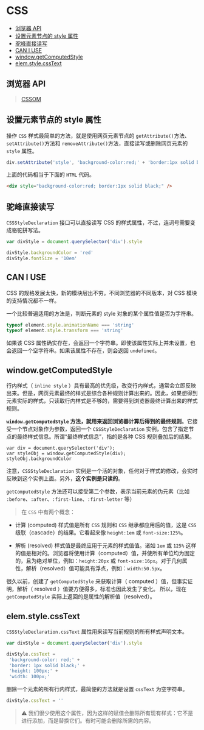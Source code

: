 # CSS<!-- omit in toc -->

- [浏览器 API](#浏览器-api)
- [设置元素节点的 style 属性](#设置元素节点的-style-属性)
- [驼峰直接读写](#驼峰直接读写)
- [CAN I USE](#can-i-use)
- [window.getComputedStyle](#windowgetcomputedstyle)
- [elem.style.cssText](#elemstylecsstext)

## 浏览器 API

> [CSSOM](https://www.bilibili.com/video/BV11e4y1W7CF?p=77&vd_source=c4234488bc8659e17c631716b9036762)

## 设置元素节点的 style 属性

操作 `CSS` 样式最简单的方法，就是使用网页元素节点的 `getAttribute()`方法、`setAttribute()`方法和 `removeAttribute()`方法，直接读写或删除网页元素的 `style` 属性。

```js
div.setAttribute('style', 'background-color:red;' + 'border:1px solid black;')
```

上面的代码相当于下面的 `HTML` 代码。

```html
<div style="background-color:red; border:1px solid black;" />
```

## 驼峰直接读写

`CSSStyleDeclaration` 接口可以直接读写 CSS 的样式属性，不过，连词号需要变成骆驼拼写法。

```js
var divStyle = document.querySelector('div').style

divStyle.backgroundColor = 'red'
divStyle.fontSize = '10em'
```

## CAN I USE

CSS 的规格发展太快，新的模块层出不穷。不同浏览器的不同版本，对 CSS 模块的支持情况都不一样。

一个比较普遍适用的方法是，判断元素的 style 对象的某个属性值是否为字符串。

```js
typeof element.style.animationName === 'string'
typeof element.style.transform === 'string'
```

如果该 CSS 属性确实存在，会返回一个字符串。即使该属性实际上并未设置，也会返回一个空字符串。如果该属性不存在，则会返回 `undefined`。

## window.getComputedStyle

行内样式（ `inline style` ）具有最高的优先级，改变行内样式，通常会立即反映出来。但是，网页元素最终的样式是综合各种规则计算出来的。因此，如果想得到元素实际的样式，只读取行内样式是不够的，需要得到浏览器最终计算出来的样式规则。

**`window.getComputedStyle` 方法，就用来返回浏览器计算后得到的最终规则**。它接受一个节点对象作为参数，返回一个 `CSSStyleDeclaration` 实例，包含了指定节点的最终样式信息。所谓“最终样式信息”，指的是各种 CSS 规则叠加后的结果。

```JS
var div = document.querySelector('div');
var styleObj = window.getComputedStyle(div);
styleObj.backgroundColor
```

注意，`CSSStyleDeclaration` 实例是一个活的对象，任何对于样式的修改，会实时反映到这个实例上面。另外，**这个实例是只读的**。

`getComputedStyle` 方法还可以接受第二个参数，表示当前元素的伪元素（比如 `:before`、`:after`、`:first-line`、`:first-letter` 等）

> 在 `CSS` 中有两个概念：

- 计算 (computed) 样式值是所有 `CSS` 规则和 `CSS` 继承都应用后的值，这是 `CSS` 级联（cascade）的结果。它看起来像 `height:1em` 或 `font-size:125%`。

- 解析 (resolved) 样式值是最终应用于元素的样式值值。诸如 `1em` 或 `125%` 这样的值是相对的。浏览器将使用计算（computed）值，并使所有单位均为固定的，且为绝对单位，例如：`height:20px` 或 `font-size:16px`。对于几何属性，解析（resolved）值可能具有浮点，例如：`width:50.5px`。

很久以前，创建了 `getComputedStyle` 来获取计算（ computed ）值，但事实证明，解析（ resolved ）值要方便得多，标准也因此发生了变化。
所以，现在 `getComputedStyle` 实际上返回的是属性的解析值（resolved）。

## elem.style.cssText

`CSSStyleDeclaration.cssText` 属性用来读写当前规则的所有样式声明文本。

```js
var divStyle = document.querySelector('div').style

divStyle.cssText =
 'background-color: red;' +
 'border: 1px solid black;' +
 'height: 100px;' +
 'width: 100px;'
```

删除一个元素的所有行内样式，最简便的方法就是设置 `cssText` 为空字符串。

```js
divStyle.cssText = ''
```

> ⚠️ 我们很少使用这个属性，因为这样的赋值会删除所有现有样式：它不是进行添加，而是替换它们。有时可能会删除所需的内容。
